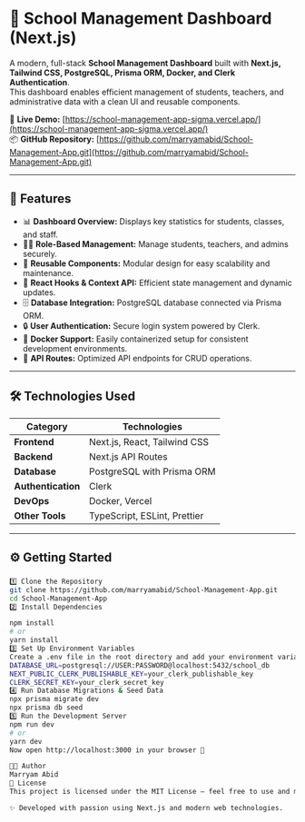 # 🏫 School Management Dashboard (Next.js)

A modern, full-stack **School Management Dashboard** built with **Next.js, Tailwind CSS, PostgreSQL, Prisma ORM, Docker, and Clerk Authentication**.  
This dashboard enables efficient management of students, teachers, and administrative data with a clean UI and reusable components.

🔗 **Live Demo:** [https://school-management-app-sigma.vercel.app/](https://school-management-app-sigma.vercel.app/)  
📦 **GitHub Repository:** [https://github.com/marryamabid/School-Management-App.git](https://github.com/marryamabid/School-Management-App.git)

---

## 🚀 Features

- 📊 **Dashboard Overview:** Displays key statistics for students, classes, and staff.
- 👩‍🏫 **Role-Based Management:** Manage students, teachers, and admins securely.
- 🧩 **Reusable Components:** Modular design for easy scalability and maintenance.
- 🧠 **React Hooks & Context API:** Efficient state management and dynamic updates.
- 🗄️ **Database Integration:** PostgreSQL database connected via Prisma ORM.
- 🔒 **User Authentication:** Secure login system powered by Clerk.
- 🐳 **Docker Support:** Easily containerized setup for consistent development environments.
- 🧰 **API Routes:** Optimized API endpoints for CRUD operations.

---

## 🛠️ Technologies Used

| Category           | Technologies                 |
| ------------------ | ---------------------------- |
| **Frontend**       | Next.js, React, Tailwind CSS |
| **Backend**        | Next.js API Routes           |
| **Database**       | PostgreSQL with Prisma ORM   |
| **Authentication** | Clerk                        |
| **DevOps**         | Docker, Vercel               |
| **Other Tools**    | TypeScript, ESLint, Prettier |

---

## ⚙️ Getting Started

###

```bash
1️⃣ Clone the Repository
git clone https://github.com/marryamabid/School-Management-App.git
cd School-Management-App
2️⃣ Install Dependencies

npm install
# or
yarn install
3️⃣ Set Up Environment Variables
Create a .env file in the root directory and add your environment variables:
DATABASE_URL=postgresql://USER:PASSWORD@localhost:5432/school_db
NEXT_PUBLIC_CLERK_PUBLISHABLE_KEY=your_clerk_publishable_key
CLERK_SECRET_KEY=your_clerk_secret_key
4️⃣ Run Database Migrations & Seed Data
npx prisma migrate dev
npx prisma db seed
5️⃣ Run the Development Server
npm run dev
# or
yarn dev
Now open http://localhost:3000 in your browser 🚀

👩‍💻 Author
Marryam Abid
🪪 License
This project is licensed under the MIT License – feel free to use and modify it for your own learning or projects.

✨ Developed with passion using Next.js and modern web technologies.
```
